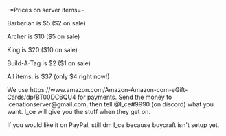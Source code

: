 
-=Prices on server items=-
<p> Barbarian is $5 ($2 on sale) <p/>
<p>Archer is $10 ($5 on sale) <p/>
<p> King is $20 ($10 on sale) <p/>
<p> Build-A-Tag is $2 ($1 on sale) <p/>
<p> All items: is $37 (only $4 right now!) <p/>
We use https://www.amazon.com/Amazon-Amazon-com-eGift-Cards/dp/BT00DC6QU4 for payments. Send the money to icenationserver@gmail.com, then tell @I_ce#9990 (on discord) what you want. I_ce  will give you the stuff when they get on.
<p> If you would like it on PayPal, still dm I_ce because buycraft isn't setup yet.
